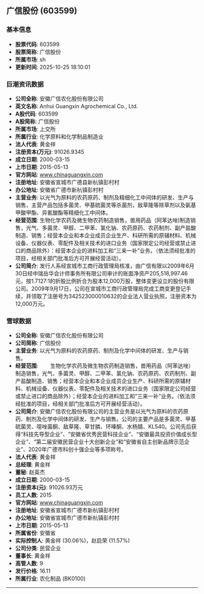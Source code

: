 ## 广信股份 (603599)

### 基本信息

- **股票代码**: 603599
- **股票简称**: 广信股份
- **所属市场**: sh
- **更新时间**: 2025-10-25 18:10:01

### 巨潮资讯数据

- **公司全称**: 安徽广信农化股份有限公司
- **英文名称**: Anhui Guangxin Agrochemical Co., Ltd.
- **A股代码**: 603599
- **A股简称**: 广信股份
- **所属市场**: 上交所
- **所属行业**: 化学原料和化学制品制造业
- **法人代表**: 黄金祥
- **注册资本(万元)**: 91026.9345
- **成立日期**: 2000-03-15
- **上市日期**: 2015-05-13
- **官方网站**: www.chinaguangxin.com
- **注册地址**: 安徽省宣城市广德县新杭镇彭村村
- **办公地址**: 安徽省广德市新杭镇彭村村
- **主营业务**: 以光气为原料的农药原药、制剂及精细化工中间体的研发、生产与销售，主营产品包括多菌灵、甲基硫菌灵等杀菌剂，敌草隆等除草剂以及氨基甲酸甲酯、异氰酸酯等精细化工中间体。
- **经营范围**: 生物化学农药及微生物农药制造销售，兽用药品（阿苯达唑)制造销售，光气、多菌灵、甲醇、二甲苯、氯化钠、农药原药、农药制剂、副产盐酸制造、销售；经营本企业和本企业成员企业生产、科研所需的原辅材料、机械设备、仪器仪表、零配件及相关技术的进口业务（国家限定公司经营或禁止进口的商品除外）：经营本企业的进料加工和“三来一补”业务。（依法须经批准的项目，经相关部门批准后方可开展经营活动）。
- **公司简介**: 发行人系经宣城市工商行政管理局核准，由广信有限以2009年6月30日经中瑞岳华会计师事务所有限公司审计的账面净资产205,518,997.46元，按1.7127:1的折股比例折合为股本12,000万股，整体变更设立的股份有限公司。2009年9月17日，公司在宣城市工商行政管理局完成工商变更登记手续，并领取了注册号为342523000010632的企业法人营业执照，注册资本为12,000万元。

### 雪球数据

- **公司全称**: 安徽广信农化股份有限公司
- **公司简称**: 广信股份
- **主营业务**: 以光气为原料的农药原药、制剂及化学中间体的研发、生产与销售。
- **经营范围**: 　　生物化学农药及微生物农药制造销售，兽用药品（阿苯达唑）制造销售，光气、多菌灵、甲醇、二甲苯、氯化钠、农药原药、农药制剂、副产盐酸制造、销售；经营本企业和本企业成员企业生产、科研所需的原辅材料、机械设备、仪器仪表、零配件及相关技术的进口业务（国家限定公司经营或禁止进口的商品除外）；经营本企业的进料加工和“三来一补”业务。（依法须经批准的项目，经相关部门批准后方可开展经营活动）。
- **公司简介**: 安徽广信农化股份有限公司的主营业务是以光气为原料的农药原药、制剂及化学中间体的研发、生产与销售。公司的主要产品是多菌灵、甲基硫菌灵、噁唑菌酮、敌草隆、草甘膦、环嗪酮、水杨腈、KL540。公司先后获得“科技先导型企业”、“安徽省优秀民营科技企业”、“安徽最具投资价值成长型企业”、“第二届安徽民营企业十大创新企业”和“安徽省自主创新品牌示范企业”、2020年广德市科创十强企业等多项称号。
- **法人代表**: 黄金祥
- **总经理**: 黄金祥
- **董秘**: 赵英杰
- **成立日期**: 2000-03-15
- **注册资本(元)**: 91026.93万元
- **员工人数**: 2015
- **官方网站**: www.chinaguangxin.com
- **注册地址**: 安徽省宣城市广德市新杭镇彭村村
- **办公地址**: 安徽省宣城市广德市新杭镇彭村村
- **上市日期**: 2015-05-13
- **所属省份**: 安徽省
- **实际控制人**: 黄金祥 (30.06%)，赵启荣 (11.57%)
- **公司分类**: 民营企业
- **董事长**: 黄金祥
- **高管人数**: 9
- **发行价格**: 16.11
- **所属行业**: 农化制品 (BK0100)

---
